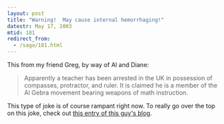```yaml
---
layout: post
title: "Warning!  May cause internal hemorrhaging!"
datestr: May 17, 2003
mtid: 181
redirect_from:
  - /saga/181.html
---
```


This from my friend Greg, by way of Al and Diane:

> Apparently a teacher has been arrested in the UK in possession of compasses, protractor, and ruler.  It is claimed he is a member of the Al Gebra movement bearing weapons of math instruction.

This type of joke is of course rampant right now.  To really go over the top on this joke, check out <a href="http://www.tc.umn.edu/~gigl0002/mtarchives/000548.html">this entry of this guy's blog</a>.

